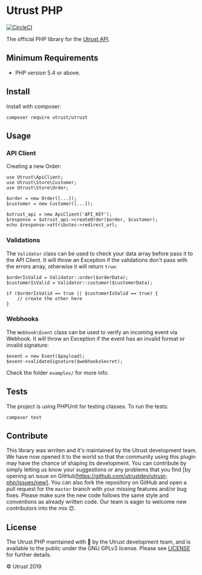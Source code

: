 # Utrust PHP

[![CircleCI](https://circleci.com/gh/utrustdev/utrust-php.svg?style=svg)](https://circleci.com/gh/utrustdev/utrust-php)

The official PHP library for the [Utrust API](https://docs.api.utrust.com).

## Minimum Requirements

- PHP version 5.4 or above.

## Install

Install with composer:

```
composer require utrust/utrust
```

## Usage

### API Client

Creating a new Order:

```
use Utrust\ApiClient;
use Utrust\Store\Customer;
use Utrust\Store\Order;

$order = new Order([...]);
$customer = new Customer([...]);

$utrust_api = new ApiClient('API_KEY');
$response = $utrust_api->createOrder($order, $customer);
echo $response->attributes->redirect_url;
```

### Validations

The `Validator` class can be used to check your data array before pass it to the API Client. It will throw an Exception if the validations don't pass with the errors array, otherwise it will return `true`:

```
$orderIsValid = Validator::order($orderData);
$customerIsValid = Validator::customer($customerData);

if ($orderIsValid == true || $customerIsValid == true) {
    // create the other here
}
```

### Webhooks

The `Webhook\Event` class can be used to verify an incoming event via Webhook. It will throw an Exception if the event has an invalid format or invalid signature:

```
$event = new Event($payload);
$event->validateSignature($webhooksSecret);
```

Check the folder `examples/` for more info.

## Tests

The project is using PHPUnit for testing classes.
To run the tests:

```
composer test
```

## Contribute

This library was wrriten and it's maintained by the Utrust development team.
We have now opened it to the world so that the community using this plugin may have the chance of shaping its development.
You can contribute by simply letting us know your suggestions or any problems that you find [by opening an issue on GitHub[https://github.com/utrustdev/utrust-php/issues/new].
You can also fork the repository on GitHub and open a pull request for the `master` branch with your missing features and/or bug fixes.
Please make sure the new code follows the same style and conventions as already written code.
Our team is eager to welcome new contributors into the mix :blush:.

## License

The Utrust PHP maintained with :purple_heart: by the Utrust development team, and is available to the public under the GNU GPLv3 license. Please see [LICENSE](https://github.com/utrustdev/utrust-php/blob/master/LICENSE) for further details.

&copy; Utrust 2019
